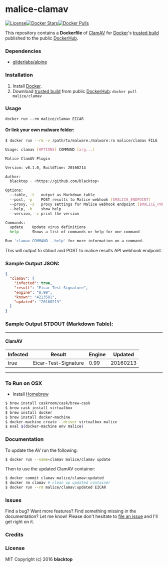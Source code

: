 malice-clamav
=============

[![License](http://img.shields.io/:license-mit-blue.svg)](http://doge.mit-license.org)[![Docker Stars](https://img.shields.io/docker/stars/malice/clamav.svg)](https://hub.docker.com/r/malice/clamav/)[![Docker Pulls](https://img.shields.io/docker/pulls/malice/clamav.svg)](https://hub.docker.com/r/malice/clamav/)

This repository contains a **Dockerfile** of [ClamAV](http://www.clamav.net/lang/en/) for [Docker](https://www.docker.io/)'s [trusted build](https://index.docker.io/u/malice/clamav/) published to the public [DockerHub](https://index.docker.io/).

### Dependencies

-	[gliderlabs/alpine](https://index.docker.io/_/gliderlabs/alpine/)

### Installation

1.	Install [Docker](https://www.docker.io/).
2.	Download [trusted build](https://hub.docker.com/r/malice/clamav/) from public [DockerHub](https://hub.docker.com): `docker pull malice/clamav`

### Usage

```
docker run --rm malice/clamav EICAR
```

#### Or link your own malware folder:

```bash
$ docker run --rm -v /path/to/malware:/malware:ro malice/clamav FILE

Usage: clamav [OPTIONS] COMMAND [arg...]

Malice ClamAV Plugin

Version: v0.1.0, BuildTime: 20160214

Author:
  blacktop - <https://github.com/blacktop>

Options:
  --table, -t	output as Markdown table
  --post, -p	POST results to Malice webhook [$MALICE_ENDPOINT]
  --proxy, -x	proxy settings for Malice webhook endpoint [$MALICE_PROXY]
  --help, -h	show help
  --version, -v	print the version

Commands:
  update	Update virus definitions
  help		Shows a list of commands or help for one command

Run 'clamav COMMAND --help' for more information on a command.
```

This will output to stdout and POST to malice results API webhook endpoint.

### Sample Output JSON:

```json
{
  "clamav": {
    "infected": true,
    "result": "Eicar-Test-Signature",
    "engine": "0.99",
    "known": "4213581",
    "updated": "20160213"
  }
}
```

### Sample Output STDOUT (Markdown Table):

---

#### ClamAV

| Infected | Result               | Engine | Updated  |
|----------|----------------------|--------|----------|
| true     | Eicar-Test-Signature | 0.99   | 20160213 |

---

### To Run on OSX

-	Install [Homebrew](http://brew.sh)

```bash
$ brew install caskroom/cask/brew-cask
$ brew cask install virtualbox
$ brew install docker
$ brew install docker-machine
$ docker-machine create --driver virtualbox malice
$ eval $(docker-machine env malice)
```

### Documentation

To update the AV run the following:

```bash
$ docker run --name=clamav malice/clamav update
```

Then to use the updated ClamAV container:

```bash
$ docker commit clamav malice/clamav:updated
$ docker rm clamav # clean up updated container
$ docker run --rm malice/clamav:updated EICAR
```

### Issues

Find a bug? Want more features? Find something missing in the documentation? Let me know! Please don't hesitate to [file an issue](https://github.com/maliceio/malice-av/issues/new) and I'll get right on it.

### Credits

### License

MIT Copyright (c) 2016 **blacktop**

